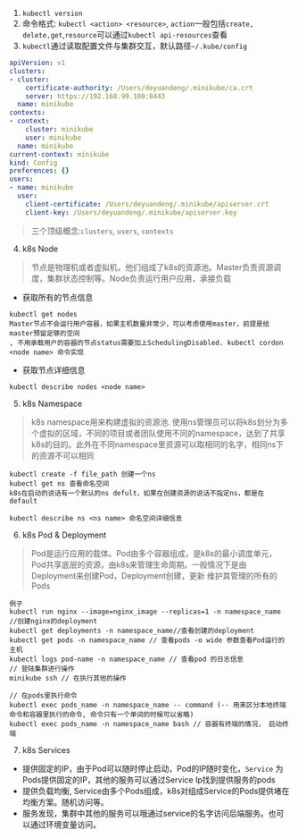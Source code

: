 1. `kubectl version`
2. 命令格式: `kubectl <action> <resource>`, `action`一般包括`create, delete,get`,`resource`可以通过`kubectl api-resources`查看
3. `kubectl`通过读取配置文件与集群交互，默认路径`~/.kube/config`
```yml
apiVersion: v1
clusters:
- cluster:
    certificate-authority: /Users/deyuandeng/.minikube/ca.crt
    server: https://192.168.99.100:8443
  name: minikube
contexts:
- context:
    cluster: minikube
    user: minikube
  name: minikube
current-context: minikube
kind: Config
preferences: {}
users:
- name: minikube
  user:
    client-certificate: /Users/deyuandeng/.minikube/apiserver.crt
    client-key: /Users/deyuandeng/.minikube/apiserver.key
```
> 三个顶级概念:`clusters`, `users`, `contexts`

4. k8s Node
> 节点是物理机或者虚拟机，他们组成了k8s的资源池。Master负责资源调度，集群状态控制等。Node负责运行用户应用，承接负载
- 获取所有的节点信息
```
kubectl get nodes
Master节点不会运行用户容器，如果主机数量非常少，可以考虑使用master，前提是给master预留足够的空间
, 不用承载用户的容器的节点status需要加上SchedulingDisabled. kubectl cordon <node name> 命令实现
```
- 获取节点详细信息
```
kubectl describe nodes <node name>
```

5. k8s Namespace
> k8s namespace用来构建虚拟的资源池. 使用ns管理员可以将k8s划分为多个虚拟的区域，不同的项目或者团队使用不同的namespace，达到了共享
> k8s的目的。此外在不同namespace里资源可以取相同的名字，相同ns下的资源不可以相同
```
kubectl create -f file_path 创建一个ns
kubectl get ns 查看命名空间
k8s在启动的说话有一个默认的ns defult，如果在创建资源的说话不指定ns，都是在default

kubectl describe ns <ns name> 命名空间详细信息
```

6. k8s Pod & Deployment
> Pod是运行应用的载体。Pod由多个容器组成，是k8s的最小调度单元，Pod共享底层的资源，由k8s来管理生命周期。一般情况下是由 Deployment来创建Pod，Deployment创建，更新
> 维护其管理的所有的Pods
```
例子
kubectl run nginx --image=nginx_image --replicas=1 -n namespace_name //创建nginx的deployment
kubectl get deployments -n namespace_name//查看创建的deployment
kubectl get pods -n namespace_name // 查看pods -o wide 参数查看Pod运行的主机
kubectl logs pod-name -n namespace_name // 查看pod 的日志信息
// 登陆集群进行操作
minikube ssh // 在执行其他的操作

// 在pods里执行命令
kubectl exec pods_name -n namespace_name -- command (-- 用来区分本地终端命令和容器里执行的命令, 命令只有一个单词的时候可以省略)
kubectl exec pods_name -n namespace_name bash // 容器有终端的情况， 启动终端
```

7. k8s Services
- 提供固定的IP，由于Pod可以随时停止启动，Pod的IP随时变化，`Service` 为Pods提供固定的IP，其他的服务可以通过Service Ip找到提供服务的pods
- 提供负载均衡, Service由多个Pods组成，k8s对组成Service的Pods提供堵在均衡方案。随机访问等。
- 服务发现，集群中其他的服务可以哦通过service的名字访问后端服务。也可以通过环境变量访问。
